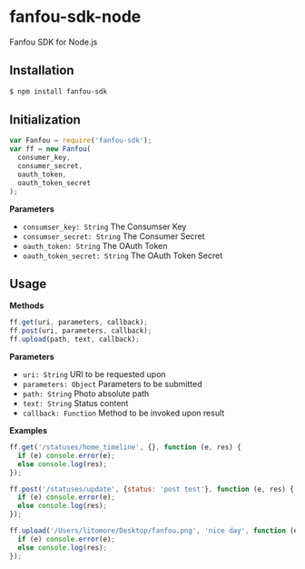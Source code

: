 # fanfou-sdk-node
Fanfou SDK for Node.js

## Installation

```bash
$ npm install fanfou-sdk
```
## Initialization

```javascript
var Fanfou = require('fanfou-sdk');
var ff = new Fanfou(
  consumer_key,
  consumer_secret,
  oauth_token,
  oauth_token_secret
);
````
**Parameters**

- `consumser_key: String` The Consumser Key
- `consumser_secret: String` The Consumer Secret
- `oauth_token: String` The OAuth Token
- `oauth_token_secret: String` The OAuth Token Secret

## Usage

**Methods**

```javascript
ff.get(uri, parameters, callback);
ff.post(uri, parameters, callback);
ff.upload(path, text, callback);
```

**Parameters**

- `uri: String` URI to be requested upon
- `parameters: Object` Parameters to be submitted
- `path: String` Photo absolute path
- `text: String` Status content
- `callback: Function` Method to be invoked upon result

**Examples**

```javascript
ff.get('/statuses/home_timeline', {}, function (e, res) {
  if (e) console.error(e);
  else console.log(res);
});

ff.post('/statuses/update', {status: 'post test'}, function (e, res) {
  if (e) console.error(e);
  else console.log(res);
});

ff.upload('/Users/litomore/Desktop/fanfou.png', 'nice day', function (e, res) {
  if (e) console.error(e);
  else console.log(res);
});
```

